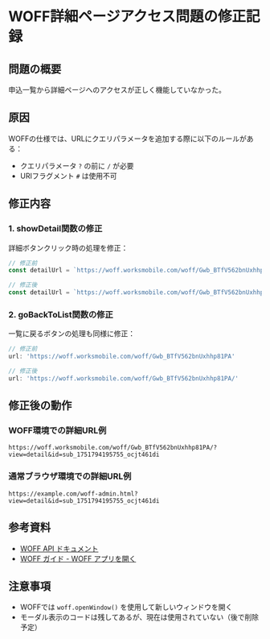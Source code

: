# WOFF詳細ページアクセス問題の修正記録

## 問題の概要
申込一覧から詳細ページへのアクセスが正しく機能していなかった。

## 原因
WOFFの仕様では、URLにクエリパラメータを追加する際に以下のルールがある：
- クエリパラメータ `?` の前に `/` が必要
- URIフラグメント `#` は使用不可

## 修正内容

### 1. showDetail関数の修正
詳細ボタンクリック時の処理を修正：

```javascript
// 修正前
const detailUrl = `https://woff.worksmobile.com/woff/Gwb_BTfV562bnUxhhp81PA?view=detail&id=${encodeURIComponent(id)}`;

// 修正後
const detailUrl = `https://woff.worksmobile.com/woff/Gwb_BTfV562bnUxhhp81PA/?view=detail&id=${encodeURIComponent(id)}`;
```

### 2. goBackToList関数の修正
一覧に戻るボタンの処理も同様に修正：

```javascript
// 修正前
url: 'https://woff.worksmobile.com/woff/Gwb_BTfV562bnUxhhp81PA'

// 修正後  
url: 'https://woff.worksmobile.com/woff/Gwb_BTfV562bnUxhhp81PA/'
```

## 修正後の動作

### WOFF環境での詳細URL例
```
https://woff.worksmobile.com/woff/Gwb_BTfV562bnUxhhp81PA/?view=detail&id=sub_1751794195755_ocjt461di
```

### 通常ブラウザ環境での詳細URL例
```
https://example.com/woff-admin.html?view=detail&id=sub_1751794195755_ocjt461di
```

## 参考資料
- [WOFF API ドキュメント](https://developers.worksmobile.com/jp/docs/woff-api)
- [WOFF ガイド - WOFF アプリを開く](https://developers.worksmobile.com/jp/docs/woff-guide#open-woff-app)

## 注意事項
- WOFFでは `woff.openWindow()` を使用して新しいウィンドウを開く
- モーダル表示のコードは残してあるが、現在は使用されていない（後で削除予定）